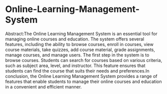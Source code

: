 # Online-Learning-Management-System
Abstract:The Online Learning Management System is an essential tool for managing online courses and education. The system offers several features, including the ability to browse courses, enroll in courses, view course materials, take quizzes, add course material, grade assignments, manage courses, and manage users. The first step in the system is to browse courses. Students can search for courses based on various criteria, such as subject area, level, and instructor. This feature ensures that students can find the course that suits their needs and preferences.In conclusion, the Online Learning Management System provides a range of features that enable students to manage their online courses and education in a convenient and efficient manner. 
